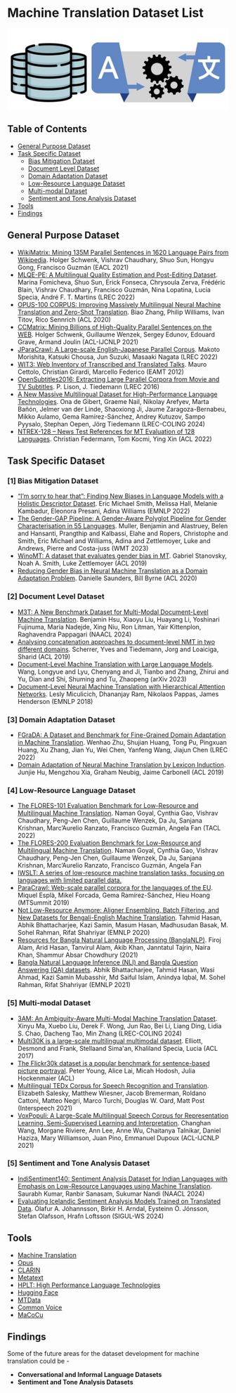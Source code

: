 # Machine Translation Dataset List

![Machine Translation Dataset](assets/mt_figure.png)

<h2>Table of Contents</h2>

* [General Purpose Dataset](#general_dataset)
* [Task Specific Dataset](#task_specific_dataset)
  * [Bias Mitigation Dataset](#bias_mitigation_dataset)
  * [Document Level Dataset](#document_level_dataset)
  * [Domain Adaptation Dataset](#domain_adaptation_dataset)
  * [Low-Resource Language Dataset](#low_resources_dataset)
  * [Multi-modal Dataset](#multi_modal_dataset)
  * [Sentiment and Tone Analysis Dataset](#sentiment_and_tone_analysis_dataset)
* [Tools](#tools)
* [Findings](#findings)

<h2 id="general_dataset">General Purpose Dataset</h2> 

* [WikiMatrix: Mining 135M Parallel Sentences in 1620 Language Pairs from Wikipedia](https://arxiv.org/pdf/1907.05791). Holger Schwenk, Vishrav Chaudhary, Shuo Sun, Hongyu Gong, Francisco Guzmán (EACL 2021)
* [MLQE-PE: A Multilingual Quality Estimation and Post-Editing Dataset](https://aclanthology.org/2022.lrec-1.530/). Marina Fomicheva, Shuo Sun, Erick Fonseca, Chrysoula Zerva, Frédéric Blain, Vishrav Chaudhary, Francisco Guzmán, Nina Lopatina, Lucia Specia, André F. T. Martins (LREC 2022)
* [OPUS-100 CORPUS: Improving Massively Multilingual Neural Machine Translation and Zero-Shot Translation](https://github.com/EdinburghNLP/opus-100-corpus). Biao Zhang, Philip Williams, Ivan Titov, Rico Sennrich (ACL 2020)
* [CCMatrix: Mining Billions of High-Quality Parallel Sentences on the WEB](https://github.com/facebookresearch/LASER/tree/main/tasks/CCMatrix). Holger Schwenk, Guillaume Wenzek, Sergey Edunov, Edouard Grave, Armand Joulin (ACL-IJCNLP 2021)
* [JParaCrawl: A Large-scale English-Japanese Parallel Corpus](https://www.kecl.ntt.co.jp/icl/lirg/jparacrawl/). Makoto Morishita, Katsuki Chousa, Jun Suzuki, Masaaki Nagata (LREC 2022)
* [WIT3: Web Inventory of Transcribed and Translated Talks](https://wit3.fbk.eu/). Mauro Cettolo, Christian Girardi, Marcello Federico (EAMT 2012)
* [OpenSubtitles2016: Extracting Large Parallel Corpora from Movie and TV Subtitles](https://github.com/MiniXC/opensubtitles-dataloader?tab=readme-ov-file). P. Lison, J. Tiedemann (LREC 2016)
* [A New Massive Multilingual Dataset for High-Performance Language Technologies](https://github.com/hplt-project). Ona de Gibert, Graeme Nail, Nikolay Arefyev, Marta Bañón, Jelmer van der Linde, Shaoxiong Ji, Jaume Zaragoza-Bernabeu, Mikko Aulamo, Gema Ramírez-Sánchez, Andrey Kutuzov, Sampo Pyysalo, Stephan Oepen, Jörg Tiedemann (LREC-COLING 2024)
* [NTREX-128 – News Test References for MT Evaluation of 128 Languages](https://github.com/MicrosoftTranslator/NTREX). Christian Federmann, Tom Kocmi, Ying Xin (ACL 2022)


<h2 id="task_specific_dataset">Task Specific Dataset</h2> 
<h3 id="bias_mitigation_dataset"> [1] Bias Mitigation Dataset </h3>

* [“I’m sorry to hear that”: Finding New Biases in Language Models with a Holistic Descriptor Dataset](https://arxiv.org/abs/2205.09209). Eric Michael Smith, Melissa Hall, Melanie Kambadur, Eleonora Presani, Adina Williams (EMNLP 2022)
* [The Gender-GAP Pipeline: A Gender-Aware Polyglot Pipeline for Gender Characterisation in 55 Languages](https://github.com/facebookresearch/ResponsibleNLP/tree/main/gender_gap_pipeline). Muller, Benjamin and Alastruey, Belen and Hansanti, Prangthip and Kalbassi, Elahe and Ropers, Christophe and Smith, Eric Michael and Williams, Adina and Zettlemoyer, Luke and Andrews, Pierre and Costa-juss (WMT 2023)
* [WinoMT: A dataset that evaluates gender bias in MT](https://github.com/gabrielStanovsky/mt_gender). Gabriel Stanovsky, Noah A. Smith, Luke Zettlemoyer (ACL 2019)
* [Reducing Gender Bias in Neural Machine Translation as a Domain Adaptation Problem](https://github.com/DCSaunders/gender-debias). Danielle Saunders, Bill Byrne (ACL 2020)

<h3 id="document_level_dataset"> [2] Document Level Dataset </h3>

* [M3T: A New Benchmark Dataset for Multi-Modal Document-Level Machine Translation](https://github.com/amazon-science/m3t-multi-modal-translation-bench). Benjamin Hsu, Xiaoyu Liu, Huayang Li, Yoshinari Fujinuma, Maria Nadejde, Xing Niu, Ron Litman, Yair Kittenplon, Raghavendra Pappagari (NAACL 2024)
* [Analysing concatenation approaches to document-level NMT in two different domains](https://github.com/Helsinki-NLP/doclevel-MT-benchmark?tab=readme-ov-file). Scherrer, Yves and Tiedemann, Jorg and Loaiciga, Sharid (ACL 2019)
* [Document-Level Machine Translation with Large Language Models](https://github.com/longyuewangdcu/Document-MT-LLM). Wang, Longyue and Lyu, Chenyang and Ji, Tianbo and Zhang, Zhirui and Yu, Dian and Shi, Shuming and Tu, Zhaopeng (arXiv 2023)
* [Document-Level Neural Machine Translation with Hierarchical Attention Networks](https://github.com/idiap/HAN_NMT?tab=readme-ov-file). Lesly Miculicich, Dhananjay Ram, Nikolaos Pappas, James Henderson (EMNLP 2018)

<h3 id="domain_adaptation_dataset"> [3] Domain Adaptation Dataset </h3>

* [FGraDA: A Dataset and Benchmark for Fine-Grained Domain Adaptation in Machine Translation](https://github.com/NJUNLP/FGraDA?tab=readme-ov-file). Wenhao Zhu, Shujian Huang, Tong Pu, Pingxuan Huang, Xu Zhang, Jian Yu, Wei Chen, Yanfeng Wang, Jiajun Chen (LREC 2022)
* [Domain Adaptation of Neural Machine Translation by Lexicon Induction](https://github.com/JunjieHu/dali?tab=readme-ov-file). Junjie Hu, Mengzhou Xia, Graham Neubig, Jaime Carbonell (ACL 2019)

<h3 id="low_resources_dataset"> [4] Low-Resource Language Dataset </h3>

* [The FLORES-101 Evaluation Benchmark for Low-Resource and Multilingual Machine Translation](https://aclanthology.org/2022.tacl-1.30/). Naman Goyal, Cynthia Gao, Vishrav Chaudhary, Peng-Jen Chen, Guillaume Wenzek, Da Ju, Sanjana Krishnan, Marc’Aurelio Ranzato, Francisco Guzmán, Angela Fan (TACL 2022)
* [The FLORES-200 Evaluation Benchmark for Low-Resource and Multilingual Machine Translation](https://github.com/facebookresearch/flores/blob/main/flores200/README.md). Naman Goyal, Cynthia Gao, Vishrav Chaudhary, Peng-Jen Chen, Guillaume Wenzek, Da Ju, Sanjana Krishnan, Marc’Aurelio Ranzato, Francisco Guzmán, Angela Fan
* [IWSLT: A series of low-resource machine translation tasks, focusing on languages with limited parallel data.](https://iwslt.org/2021/low-resource)
* [ParaCrawl: Web-scale parallel corpora for the languages of the EU](https://paracrawl.eu/). Miquel Esplà, Mikel Forcada, Gema Ramírez-Sánchez, Hieu Hoang (MTSummit 2019)
* [Not Low-Resource Anymore: Aligner Ensembling, Batch Filtering, and New Datasets for Bengali-English Machine Translation](https://huggingface.co/datasets/csebuetnlp/BanglaNMT). Tahmid Hasan, Abhik Bhattacharjee, Kazi Samin, Masum Hasan, Madhusudan Basak, M. Sohel Rahman, Rifat Shahriyar (EMNLP 2020)
* [Resources for Bangla Natural Language Processing (BanglaNLP)](https://github.com/banglanlp/bnlp-resources?tab=readme-ov-file). Firoj Alam, Arid Hasan, Tanvirul Alam, Akib Khan, Janntatul Tajrin, Naira Khan, Shammur Absar Chowdhury (2021)
* [Bangla Natural Language Inference (NLI) and Bangla Question Answering (QA) datasets](https://github.com/csebuetnlp/banglabert). Abhik Bhattacharjee, Tahmid Hasan, Wasi Ahmad, Kazi Samin Mubasshir, Md Saiful Islam, Anindya Iqbal, M. Sohel Rahman, Rifat Shahriyar (EMNLP 2021)
 
<h3 id="multi_modal_dataset"> [5] Multi-modal Dataset </h3>

* [3AM: An Ambiguity-Aware Multi-Modal Machine Translation Dataset](https://aclanthology.org/2024.lrec-main.1/). Xinyu Ma, Xuebo Liu, Derek F. Wong, Jun Rao, Bei Li, Liang Ding, Lidia S. Chao, Dacheng Tao, Min Zhang (LREC-COLING 2024)
* [Multi30K is a large-scale multilingual multimodal dataset](https://github.com/multi30k/dataset?tab=readme-ov-file). Elliott, Desmond	and Frank, Stellaand Sima'an, Khaliland Specia, Lucia (ACL 2017)
* [The Flickr30k dataset is a popular benchmark for sentence-based picture portrayal](https://www.kaggle.com/datasets/eeshawn/flickr30k). Peter Young, Alice Lai, Micah Hodosh, Julia Hockenmaier (ACL)
* [Multilingual TEDx Corpus for Speech Recognition and Translation](https://www.openslr.org/100/). Elizabeth Salesky, Matthew Wiesner, Jacob Bremerman, Roldano Cattoni, Matteo Negri, Marco Turchi, Douglas W. Oard, Matt Post (Interspeech 2021)
* [VoxPopuli: A Large-Scale Multilingual Speech Corpus for Representation Learning, Semi-Supervised Learning and Interpretation](https://github.com/facebookresearch/voxpopuli). Changhan Wang, Morgane Riviere, Ann Lee, Anne Wu, Chaitanya Talnikar, Daniel Haziza, Mary Williamson, Juan Pino, Emmanuel Dupoux (ACL-IJCNLP 2021)

<h3 id="sentiment_and_tone_analysis_dataset"> [5] Sentiment and Tone Analysis Dataset </h3>

* [IndiSentiment140: Sentiment Analysis Dataset for Indian Languages with Emphasis on Low-Resource Languages using Machine Translation](https://www.iitg.ac.in/cseweb/osint/resourcess.php). Saurabh Kumar, Ranbir Sanasam, Sukumar Nandi (NAACL 2024)
* [Evaluating Icelandic Sentiment Analysis Models Trained on Translated Data](https://github.com/cadia-lvl/sentiment-analysis). Ólafur A. Jóhannsson, Birkir H. Arndal, Eysteinn Ö. Jónsson, Stefan Olafsson, Hrafn Loftsson (SIGUL-WS 2024)

<h2 id="tools">Tools</h2> 

* [Machine Translation](https://machinetranslate.org/parallel-data)
* [Opus](https://opus.nlpl.eu/)
* [CLARIN](https://www.clarin.eu/resource-families/parallel-corpora)
* [Metatext](https://metatext.io/datasets-list/translation-task)
* [HPLT: High Performance Language Technologies](https://hplt-project.org/)
* [Hugging Face](https://huggingface.co/datasets?task_categories=task_categories:translation)
* [MTData](https://huggingface.co/datasets?task_categories=task_categories:translation)
* [Common Voice](https://commonvoice.mozilla.org/en/datasets)
* [MaCoCu](https://macocu.eu/)

<h2 id="findings">Findings</h2>

Some of the future areas for the dataset development for machine translation could be - 
- **Conversational and Informal Language Datasets**
- **Sentiment and Tone Analysis Datasets**

